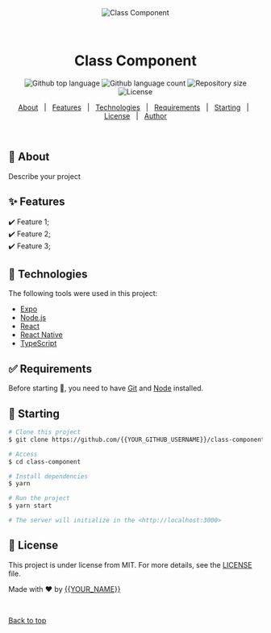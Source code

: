 <div align="center" id="top"> 
  <img src="./.github/app.gif" alt="Class Component" />

  &#xa0;

  <!-- <a href="https://classcomponent.netlify.app">Demo</a> -->
</div>

<h1 align="center">Class Component</h1>

<p align="center">
  <img alt="Github top language" src="https://img.shields.io/github/languages/top/{{YOUR_GITHUB_USERNAME}}/class-component?color=56BEB8">

  <img alt="Github language count" src="https://img.shields.io/github/languages/count/{{YOUR_GITHUB_USERNAME}}/class-component?color=56BEB8">

  <img alt="Repository size" src="https://img.shields.io/github/repo-size/{{YOUR_GITHUB_USERNAME}}/class-component?color=56BEB8">

  <img alt="License" src="https://img.shields.io/github/license/{{YOUR_GITHUB_USERNAME}}/class-component?color=56BEB8">

  <!-- <img alt="Github issues" src="https://img.shields.io/github/issues/{{YOUR_GITHUB_USERNAME}}/class-component?color=56BEB8" /> -->

  <!-- <img alt="Github forks" src="https://img.shields.io/github/forks/{{YOUR_GITHUB_USERNAME}}/class-component?color=56BEB8" /> -->

  <!-- <img alt="Github stars" src="https://img.shields.io/github/stars/{{YOUR_GITHUB_USERNAME}}/class-component?color=56BEB8" /> -->
</p>

<!-- Status -->

<!-- <h4 align="center"> 
	🚧  Class Component 🚀 Under construction...  🚧
</h4> 

<hr> -->

<p align="center">
  <a href="#dart-about">About</a> &#xa0; | &#xa0; 
  <a href="#sparkles-features">Features</a> &#xa0; | &#xa0;
  <a href="#rocket-technologies">Technologies</a> &#xa0; | &#xa0;
  <a href="#white_check_mark-requirements">Requirements</a> &#xa0; | &#xa0;
  <a href="#checkered_flag-starting">Starting</a> &#xa0; | &#xa0;
  <a href="#memo-license">License</a> &#xa0; | &#xa0;
  <a href="https://github.com/{{YOUR_GITHUB_USERNAME}}" target="_blank">Author</a>
</p>

<br>

## :dart: About ##

Describe your project

## :sparkles: Features ##

:heavy_check_mark: Feature 1;\
:heavy_check_mark: Feature 2;\
:heavy_check_mark: Feature 3;

## :rocket: Technologies ##

The following tools were used in this project:

- [Expo](https://expo.io/)
- [Node.js](https://nodejs.org/en/)
- [React](https://pt-br.reactjs.org/)
- [React Native](https://reactnative.dev/)
- [TypeScript](https://www.typescriptlang.org/)

## :white_check_mark: Requirements ##

Before starting :checkered_flag:, you need to have [Git](https://git-scm.com) and [Node](https://nodejs.org/en/) installed.

## :checkered_flag: Starting ##

```bash
# Clone this project
$ git clone https://github.com/{{YOUR_GITHUB_USERNAME}}/class-component

# Access
$ cd class-component

# Install dependencies
$ yarn

# Run the project
$ yarn start

# The server will initialize in the <http://localhost:3000>
```

## :memo: License ##

This project is under license from MIT. For more details, see the [LICENSE](LICENSE.md) file.


Made with :heart: by <a href="https://github.com/{{YOUR_GITHUB_USERNAME}}" target="_blank">{{YOUR_NAME}}</a>

&#xa0;

<a href="#top">Back to top</a>
